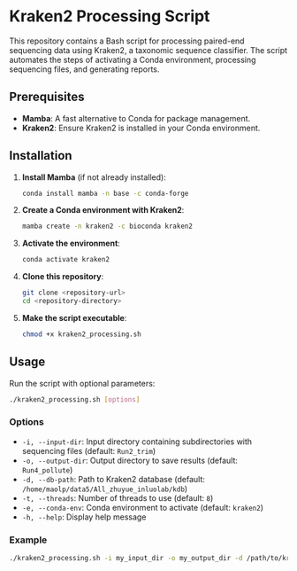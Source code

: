 # Kraken2 Processing Script

This repository contains a Bash script for processing paired-end sequencing data using Kraken2, a taxonomic sequence classifier. The script automates the steps of activating a Conda environment, processing sequencing files, and generating reports.

## Prerequisites

- **Mamba**: A fast alternative to Conda for package management.
- **Kraken2**: Ensure Kraken2 is installed in your Conda environment.

## Installation

1. **Install Mamba** (if not already installed):
   ```bash
   conda install mamba -n base -c conda-forge
   ```

2. **Create a Conda environment with Kraken2**:
   ```bash
   mamba create -n kraken2 -c bioconda kraken2
   ```

3. **Activate the environment**:
   ```bash
   conda activate kraken2
   ```

4. **Clone this repository**:
   ```bash
   git clone <repository-url>
   cd <repository-directory>
   ```

5. **Make the script executable**:
   ```bash
   chmod +x kraken2_processing.sh
   ```

## Usage

Run the script with optional parameters:

```bash
./kraken2_processing.sh [options]
```

### Options

- `-i, --input-dir`: Input directory containing subdirectories with sequencing files (default: `Run2_trim`)
- `-o, --output-dir`: Output directory to save results (default: `Run4_pollute`)
- `-d, --db-path`: Path to Kraken2 database (default: `/home/maolp/data5/All_zhuyue_inluolab/kdb`)
- `-t, --threads`: Number of threads to use (default: `8`)
- `-e, --conda-env`: Conda environment to activate (default: `kraken2`)
- `-h, --help`: Display help message

### Example

```bash
./kraken2_processing.sh -i my_input_dir -o my_output_dir -d /path/to/kraken_db
```


